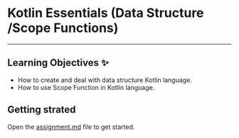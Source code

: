 # Kotlin Essentials (Data Structure /Scope Functions)
---
## Learning Objectives ✨
- How to create and deal with data structure Kotlin language.
- How to use Scope Function in Kotlin language.

## Getting strated
Open the [assignment.md](assignment.md) file to get started.